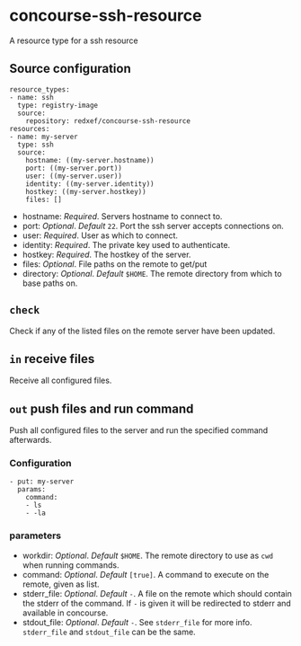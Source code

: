 # concourse-ssh-resource

A resource type for a ssh resource

## Source configuration

```
resource_types:
- name: ssh
  type: registry-image
  source:
    repository: redxef/concourse-ssh-resource
resources:
- name: my-server
  type: ssh
  source:
    hostname: ((my-server.hostname))
    port: ((my-server.port))
    user: ((my-server.user))
    identity: ((my-server.identity))
    hostkey: ((my-server.hostkey))
    files: []
```

- hostname: *Required*. Servers hostname to connect to.
- port: *Optional*. *Default* `22`. Port the ssh server accepts connections on.
- user: *Required*. User as which to connect.
- identity: *Required*. The private key used to authenticate.
- hostkey: *Required*. The hostkey of the server.
- files: *Optional*. File paths on the remote to get/put
- directory: *Optional*. *Default* `$HOME`. The remote directory from which to base paths on.

## `check`

Check if any of the listed files on the remote server have been updated.

## `in` receive files

Receive all configured files.

## `out` push files and run command

Push all configured files to the server and run the specified command afterwards.

### Configuration

```
- put: my-server
  params:
    command:
    - ls
    - -la
```

### parameters

- workdir: *Optional*. *Default* `$HOME`. The remote directory to use as `cwd` when running commands.
- command: *Optional*. *Default* `[true]`. A command to execute on the remote, given as list.
- stderr_file: *Optional*. *Default* `-`. A file on the remote which should contain the stderr of the command. If `-` is given it will be redirected to stderr and available in concourse.
- stdout_file: *Optional*. *Default* `-`. See `stderr_file` for more info. `stderr_file` and `stdout_file` can be the same.
